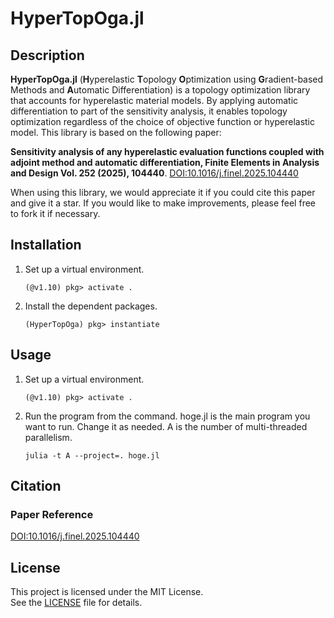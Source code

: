 # HyperTopOga.jl
## Description
**HyperTopOga.jl** (**H**yperelastic **T**opology **O**ptimization using **G**radient-based Methods and **A**utomatic Differentiation) is a topology optimization library that accounts for hyperelastic material models. By applying automatic differentiation to part of the sensitivity analysis, it enables topology optimization regardless of the choice of objective function or hyperelastic model.
This library is based on the following paper:

**Sensitivity analysis of any hyperelastic evaluation functions coupled with adjoint method and automatic differentiation, Finite Elements in Analysis and Design
Vol. 252 (2025), 104440**. [DOI:10.1016/j.finel.2025.104440](https://doi.org/10.1016/j.finel.2025.104440)

When using this library, we would appreciate it if you could cite this paper and give it a star.
If you would like to make improvements, please feel free to fork it if necessary.

## Installation
1. Set up a virtual environment.
    ```
    (@v1.10) pkg> activate .
    ```
2. Install the dependent packages.
    ```
    (HyperTopOga) pkg> instantiate
    ```

## Usage
1. Set up a virtual environment.
    ```
    (@v1.10) pkg> activate .
    ```
2. Run the program from the command. hoge.jl is the main program you want to run. Change it as needed. A is the number of multi-threaded parallelism.
    ```
    julia -t A --project=. hoge.jl
    ```

## Citation
### Paper Reference
[DOI:10.1016/j.finel.2025.104440](https://doi.org/10.1016/j.finel.2025.104440)


## License
This project is licensed under the MIT License.  
See the [LICENSE](./LICENSE.txt) file for details.
